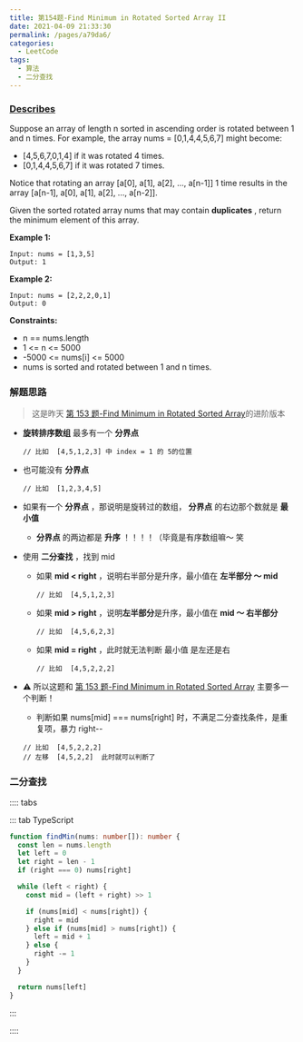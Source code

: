 ```yaml
---
title: 第154题-Find Minimum in Rotated Sorted Array II
date: 2021-04-09 21:33:30
permalink: /pages/a79da6/
categories:
  - LeetCode
tags:
  - 算法
  - 二分查找
---
```


### [Describes](https://leetcode-cn.com/problems/find-minimum-in-rotated-sorted-array-ii/)

Suppose an array of length <span class="span-shadow">n</span> sorted in ascending order is rotated between <span class="span-shadow">1</span> and <span class="span-shadow">n</span> times. For example, the array <span class="span-shadow">nums = [0,1,4,4,5,6,7]</span> might become:

- <span class="span-shadow">[4,5,6,7,0,1,4]</span> if it was rotated <span class="span-shadow">4</span> times.
- <span class="span-shadow">[0,1,4,4,5,6,7]</span> if it was rotated <span class="span-shadow">7</span> times.

Notice that rotating an array <span class="span-shadow">[a[0], a[1], a[2], ..., a[n-1]]</span> 1 time results in the array <span class="span-shadow">[a[n-1], a[0], a[1], a[2], ..., a[n-2]]</span>.

Given the sorted rotated array <span class="span-shadow">nums</span> that may contain **duplicates** , return the minimum element of this array.

<!-- more -->

**Example 1:**

```
Input: nums = [1,3,5]
Output: 1
```

**Example 2:**

```
Input: nums = [2,2,2,0,1]
Output: 0
```

**Constraints:**

- <span class="span-shadow">n == nums.length</span>
- <span class="span-shadow">1 <= n <= 5000</span>
- <span class="span-shadow">-5000 <= nums[i] <= 5000</span>
- <span class="span-shadow">nums</span> is sorted and rotated between <span class="span-shadow">1</span> and <span class="span-shadow">n</span> times.

### 解题思路

> 这是昨天 [第 153 题-Find Minimum in Rotated Sorted Array](https://yao-zhixiang.top/pages/d3e905/)的进阶版本

- **旋转排序数组** 最多有一个 **分界点**

  ```
  // 比如  [4,5,1,2,3] 中 index = 1 的 5的位置
  ```

- 也可能没有 **分界点**

  ```
  // 比如  [1,2,3,4,5]
  ```

- 如果有一个 **分界点** ，那说明是旋转过的数组， **分界点** 的右边那个数就是 **最小值**
  - **分界点** 的两边都是 **升序** ！！！！（毕竟是有序数组嘛～ 笑
- 使用 **二分查找** ，找到 mid

  - 如果 **mid < right** ，说明右半部分是升序，最小值在 **左半部分 ～ mid**
    ```
    // 比如  [4,5,1,2,3]
    ```
  - 如果 **mid > right** ，说明**左半部分**是升序，最小值在 **mid ～ 右半部分**
    ```
    // 比如  [4,5,6,2,3]
    ```
  - 如果 **mid = right** ，此时就无法判断 最小值 是左还是右
    ```
    // 比如  [4,5,2,2,2]
    ```

- ⚠️ 所以这题和 [第 153 题-Find Minimum in Rotated Sorted Array](https://yao-zhixiang.top/pages/d3e905/) 主要多一个判断！
  - 判断如果 <span class="span-shadow">nums[mid] === nums[right]</span> 时，不满足二分查找条件，是重复项，暴力 right--
  ```
  // 比如  [4,5,2,2,2]
  // 左移  [4,5,2,2]  此时就可以判断了
  ```

### 二分查找

:::: tabs

::: tab TypeScript

```TypeScript
function findMin(nums: number[]): number {
  const len = nums.length
  let left = 0
  let right = len - 1
  if (right === 0) nums[right]

  while (left < right) {
    const mid = (left + right) >> 1

    if (nums[mid] < nums[right]) {
      right = mid
    } else if (nums[mid] > nums[right]) {
      left = mid + 1
    } else {
      right -= 1
    }
  }

  return nums[left]
}
```

:::

::::

